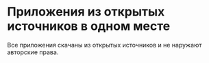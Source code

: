 # Приложения из открытых источников в одном месте
Все приложения скачаны из открытых источников и не наружают авторские права.
